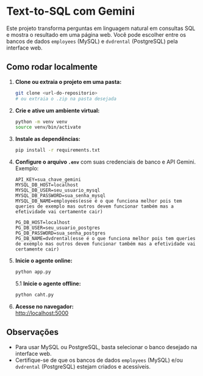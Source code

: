 # Text-to-SQL com Gemini

Este projeto transforma perguntas em linguagem natural em consultas SQL e mostra o resultado em uma página web. Você pode escolher entre os bancos de dados `employees` (MySQL) e `dvdrental` (PostgreSQL) pela interface web.

## Como rodar localmente

1. **Clone ou extraia o projeto em uma pasta:**
   ```sh
   git clone <url-do-repositorio>
   # ou extraia o .zip na pasta desejada
   ```

2. **Crie e ative um ambiente virtual:**
   ```sh
   python -m venv venv
   source venv/bin/activate
   ```

3. **Instale as dependências:**
   ```sh
   pip install -r requirements.txt
   ```

4. **Configure o arquivo `.env`** com suas credenciais de banco e API Gemini.  
   Exemplo:
   ```
   API_KEY=sua_chave_gemini
   MYSQL_DB_HOST=localhost
   MYSQL_DB_USER=seu_usuario_mysql
   MYSQL_DB_PASSWORD=sua_senha_mysql
   MYSQL_DB_NAME=employees(esse é o que funciona melhor pois tem queries de exemplo mas outros devem funcionar também mas a efetividade vai certamente cair)

   PG_DB_HOST=localhost
   PG_DB_USER=seu_usuario_postgres
   PG_DB_PASSWORD=sua_senha_postgres
   PG_DB_NAME=dvdrental(esse é o que funciona melhor pois tem queries de exemplo mas outros devem funcionar também mas a efetividade vai certamente cair)
   ```

5. **Inicie o agente online:**
   ```sh
   python app.py
   ```

   5.1 **Inicie o agente offline:**
   ```sh
   python caht.py
   ```

6. **Acesse no navegador:**  
   [http://localhost:5000](http://localhost:5000)

## Observações

- Para usar MySQL ou PostgreSQL, basta selecionar o banco desejado na interface web.
- Certifique-se de que os bancos de dados `employees` (MySQL) e/ou `dvdrental` (PostgreSQL) estejam criados e acessíveis.